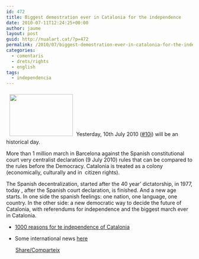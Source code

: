 ```yaml
---
id: 472
title: Biggest demostration ever in Catalonia for the independence
date: 2010-07-11T12:24:25+00:00
author: jaume
layout: post
guid: http://nualart.cat/?p=472
permalink: /2010/07/biggest-demostration-ever-in-catalonia-for-the-independence/
categories:
  - comentaris
  - drets/rights
  - english
tags:
  - independencia
---
```

<a href="http://nualart.cat/wp-content/uploads/2010/07/groga.jpg" onclick="_gaq.push(['_trackEvent', 'outbound-article', 'http://nualart.cat/wp-content/uploads/2010/07/groga.jpg', '']);" ><img class="alignleft size-full wp-image-473" style="margin: 7px 9px;" title="groga" src="http://nualart.cat/wp-content/uploads/2010/07/groga.jpg" alt="" width="171" height="113" /></a>Yesterday, 10th July 2010 (<a href="http://twitter.com/#search?q=%2310j" onclick="_gaq.push(['_trackEvent', 'outbound-article', 'http://twitter.com/#search?q=%2310j', '#10j']);" >#10j</a>) will be an historical day.
  
More than 1 million march in Barcelona against the Spanish constitutional court very centralist declaration (9 July 2010) rules that can be compared to the rules before the Democracy. Catalonia is treated as a colony (economically, culturally and in  citizen rights).

The Spanish decentralization, started after the 40 year&#8217; dictatorship, in 1977, today , after the Spanish court declaration, is finished. And a new age starts. In one side the spanish feelings: one nation, one language, one country. In the other side: a new democratic way to decide the future of Catalonia, with referendums for independence and the biggest march ever in Catalonia.

  * <a href="http://independentcatalonia.blogspot.com/" onclick="_gaq.push(['_trackEvent', 'outbound-article', 'http://independentcatalonia.blogspot.com/', '1000 reasons for te independence of Catalonia']);" >1000 reasons for te independence of Catalonia</a>

  * Some international news <a href="http://news.google.com/news/story?pz=1&cf=all&ned=us&hl=en&geo=detect_metro_area&ncl=dUQA8WnmO76X78MTj-mWBrH2kkoaM&scoring=n" onclick="_gaq.push(['_trackEvent', 'outbound-article', 'http://news.google.com/news/story?pz=1&cf=all&ned=us&hl=en&geo=detect_metro_area&ncl=dUQA8WnmO76X78MTj-mWBrH2kkoaM&scoring=n', 'here']);" >here</a>

<div class="addtoany_share_save_container addtoany_content_bottom">
  <div class="a2a_kit a2a_kit_size_32 addtoany_list a2a_target" id="wpa2a_43">
    <a href="https://www.addtoany.com/share" onclick="_gaq.push(['_trackEvent', 'outbound-article', 'https://www.addtoany.com/share', 'Share/Comparteix']);" class="a2a_dd addtoany_share_save"  style="background:url(http://nualart.cat/wp-content/plugins/add-to-any/share_16_16.png) no-repeat scroll 4px 0px;padding:0 0 0 25px;display:inline-block;height:16px;vertical-align:middle"><span>Share/Comparteix</span></a>
  </div>
</div>